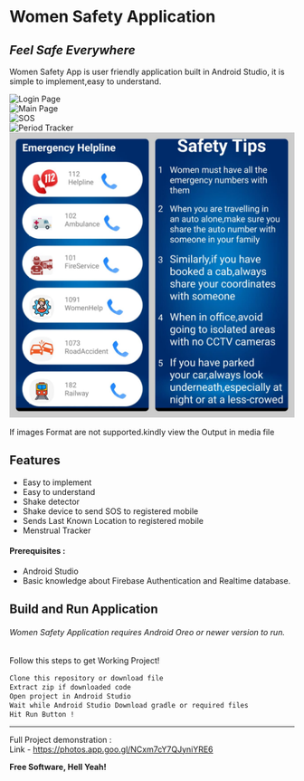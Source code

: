 # Women Safety Application
## _Feel Safe Everywhere_


Women Safety App is user friendly application built in Android Studio,
it is simple to implement,easy to understand.



![Login Page](media/loginpages.jpg)
<br>
![Main Page](media/MainPage.jpg)
<br>
![SOS](media/sos.jpg)
<br>
![Period Tracker](media/period_tracker.jpg)
<br>
![Emergency](https://github.com/jayalaxmimudaliar/Women-Safety-App-Rakshak/blob/master/media/emergency.jpeg)

If images Format are not supported.kindly view the Output in media file




## Features

- Easy to implement
- Easy to understand
- Shake detector
- Shake device to send SOS to registered mobile
- Sends Last Known Location to registered mobile
- Menstrual Tracker

#### Prerequisites :
- Android Studio
- Basic knowledge about Firebase Authentication and Realtime database.
## Build and Run Application

###### Women Safety Application requires Android Oreo or newer version to run.
Follow this steps to get Working Project!
```
Clone this repository or download file
Extract zip if downloaded code
Open project in Android Studio
Wait while Android Studio Download gradle or required files
Hit Run Button !
```

------------

Full Project demonstration  :<br>
Link - https://photos.app.goo.gl/NCxm7cY7QJyniYRE6

**Free Software, Hell Yeah!**

[//]: # (These are reference links used in the body of this note and get stripped out when the markdown processor does its job. There is no need to format nicely because it shouldn't be seen. Thanks SO - http://stackoverflow.com/questions/4823468/store-comments-in-markdown-syntax)

   
